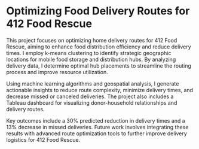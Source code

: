 # Optimizing Food Delivery Routes for 412 Food Rescue

This project focuses on optimizing home delivery routes for 412 Food Rescue, aiming to enhance food distribution efficiency and reduce delivery times. I employ k-means clustering to identify strategic geographic locations for mobile food storage and distribution hubs. By analyzing delivery data, I determine optimal hub placements to streamline the routing process and improve resource utilization.

Using machine learning algorithms and geospatial analysis, I generate actionable insights to reduce route complexity, minimize delivery times, and decrease missed or canceled deliveries. The project also includes a Tableau dashboard for visualizing donor-household relationships and delivery routes.

Key outcomes include a 30% predicted reduction in delivery times and a 13% decrease in missed deliveries. Future work involves integrating these results with advanced route optimization tools to further improve delivery logistics for 412 Food Rescue.
